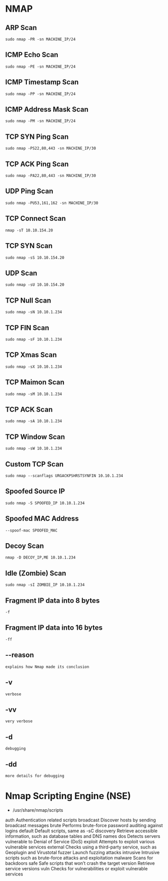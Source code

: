 # NMAP

## ARP Scan 
```
sudo nmap -PR -sn MACHINE_IP/24
```

## ICMP Echo Scan
```
sudo nmap -PE -sn MACHINE_IP/24
```

## ICMP Timestamp Scan
```
sudo nmap -PP -sn MACHINE_IP/24
```

## ICMP Address Mask Scan
```
sudo nmap -PM -sn MACHINE_IP/24
```

## TCP SYN Ping Scan
```
sudo nmap -PS22,80,443 -sn MACHINE_IP/30
```

## TCP ACK Ping Scan
```
sudo nmap -PA22,80,443 -sn MACHINE_IP/30
```

## UDP Ping Scan
```
sudo nmap -PU53,161,162 -sn MACHINE_IP/30
```

## TCP Connect Scan
```
nmap -sT 10.10.154.20
```

## TCP SYN Scan
```
sudo nmap -sS 10.10.154.20
```

## UDP Scan
```
sudo nmap -sU 10.10.154.20
```

## TCP Null Scan
```
sudo nmap -sN 10.10.1.234
```

## TCP FIN Scan
```
sudo nmap -sF 10.10.1.234
```

## TCP Xmas Scan
```
sudo nmap -sX 10.10.1.234
```

## TCP Maimon Scan
```
sudo nmap -sM 10.10.1.234
```

## TCP ACK Scan
```
sudo nmap -sA 10.10.1.234
```

## TCP Window Scan
```
sudo nmap -sW 10.10.1.234
```

## Custom TCP Scan
```
sudo nmap --scanflags URGACKPSHRSTSYNFIN 10.10.1.234
```

## Spoofed Source IP
```
sudo nmap -S SPOOFED_IP 10.10.1.234
```

## Spoofed MAC Address
```
--spoof-mac SPOOFED_MAC
```

## Decoy Scan
```
nmap -D DECOY_IP,ME 10.10.1.234
```

## Idle (Zombie) Scan
```
sudo nmap -sI ZOMBIE_IP 10.10.1.234
```

## Fragment IP data into 8 bytes
```
-f
```

## Fragment IP data into 16 bytes
```
-ff
```

## --reason
```
explains how Nmap made its conclusion
```

## -v
```
verbose
```

## -vv
```
very verbose
```

## -d
```
debugging
```

## -dd
```
more details for debugging
```


# Nmap Scripting Engine (NSE) 

- /usr/share/nmap/scripts

auth 	Authentication related scripts
broadcast 	Discover hosts by sending broadcast messages
brute 	Performs brute-force password auditing against logins
default 	Default scripts, same as -sC
discovery 	Retrieve accessible information, such as database tables and DNS names
dos 	Detects servers vulnerable to Denial of Service (DoS)
exploit 	Attempts to exploit various vulnerable services
external 	Checks using a third-party service, such as Geoplugin and Virustotal
fuzzer 	Launch fuzzing attacks
intrusive 	Intrusive scripts such as brute-force attacks and exploitation
malware 	Scans for backdoors
safe 	Safe scripts that won’t crash the target
version 	Retrieve service versions
vuln 	Checks for vulnerabilities or exploit vulnerable services


